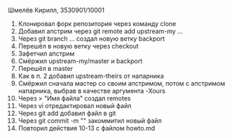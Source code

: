 Шмелёв Кирилл, 3530901/10001
1) Клонировал форк репозитория через команду clone
2) Добавил апстрим через git remote add upstream-my ...
3) Через git branch ... создал новую ветку backport
4) Перешёл в новую ветку через checkout
5) Зафетчил апстрим
6) Смёржил upstream-my/master и backport
7) Перешёл в master
8) Как в п. 2 добавил upstream-theirs от напарника
9) Смёржил сначала мастер со своим апстримом, потом с апстримом напарника, выбрав в качестве аргумента -Xours
10) Через > "Имя файла" создал remotes
11) Через vi отредактировал новый файл
12) Через git add добавил файл в git
13) Через git commit -m "" закоммитил новый файл
14) Повторил действия 10-13 с файлом howto.md
